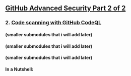 ## [GitHub Advanced Security Part 2 of 2](https://learn.microsoft.com/en-us/training/paths/github-advanced-security-2/)

### 2. [Code scanning with GitHub CodeQL](https://learn.microsoft.com/en-us/training/modules/code-scanning-with-github-codeql/)

#### (smaller submodules that i will add later)
#### (smaller submodules that i will add later)
#### (smaller submodules that i will add later)

#### In a Nutshell:

